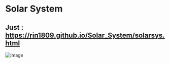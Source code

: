 # Solar System 
Just : https://rin1809.github.io/Solar_System/solarsys.html
-----------
![image](https://github.com/user-attachments/assets/4ed8a8e8-b522-4f82-9610-66e6110ad89e)
